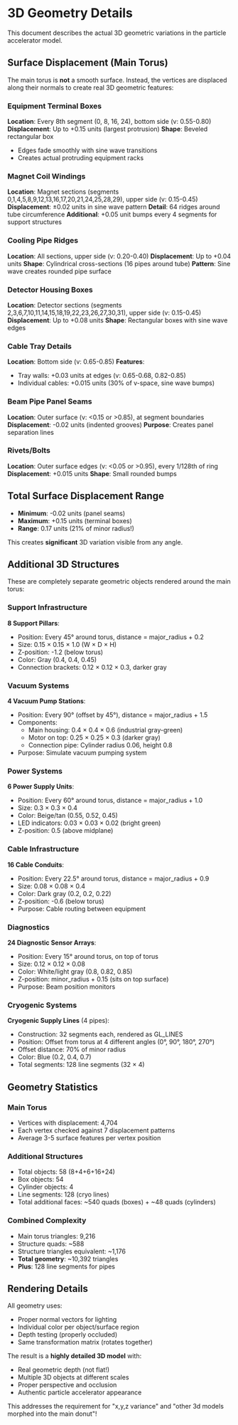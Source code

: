 # 3D Geometry Details

This document describes the actual 3D geometric variations in the particle accelerator model.

## Surface Displacement (Main Torus)

The main torus is **not** a smooth surface. Instead, the vertices are displaced along their normals to create real 3D geometric features:

### Equipment Terminal Boxes
**Location**: Every 8th segment (0, 8, 16, 24), bottom side (v: 0.55-0.80)
**Displacement**: Up to +0.15 units (largest protrusion)
**Shape**: Beveled rectangular box
- Edges fade smoothly with sine wave transitions
- Creates actual protruding equipment racks

### Magnet Coil Windings
**Location**: Magnet sections (segments 0,1,4,5,8,9,12,13,16,17,20,21,24,25,28,29), upper side (v: 0.15-0.45)
**Displacement**: ±0.02 units in sine wave pattern
**Detail**: 64 ridges around tube circumference
**Additional**: +0.05 unit bumps every 4 segments for support structures

### Cooling Pipe Ridges
**Location**: All sections, upper side (v: 0.20-0.40)
**Displacement**: Up to +0.04 units
**Shape**: Cylindrical cross-sections (16 pipes around tube)
**Pattern**: Sine wave creates rounded pipe surface

### Detector Housing Boxes
**Location**: Detector sections (segments 2,3,6,7,10,11,14,15,18,19,22,23,26,27,30,31), upper side (v: 0.15-0.45)
**Displacement**: Up to +0.08 units
**Shape**: Rectangular boxes with sine wave edges

### Cable Tray Details
**Location**: Bottom side (v: 0.65-0.85)
**Features**:
- Tray walls: +0.03 units at edges (v: 0.65-0.68, 0.82-0.85)
- Individual cables: +0.015 units (30% of v-space, sine wave bumps)

### Beam Pipe Panel Seams
**Location**: Outer surface (v: <0.15 or >0.85), at segment boundaries
**Displacement**: -0.02 units (indented grooves)
**Purpose**: Creates panel separation lines

### Rivets/Bolts
**Location**: Outer surface edges (v: <0.05 or >0.95), every 1/128th of ring
**Displacement**: +0.015 units
**Shape**: Small rounded bumps

## Total Surface Displacement Range
- **Minimum**: -0.02 units (panel seams)
- **Maximum**: +0.15 units (terminal boxes)
- **Range**: 0.17 units (21% of minor radius!)

This creates **significant** 3D variation visible from any angle.

## Additional 3D Structures

These are completely separate geometric objects rendered around the main torus:

### Support Infrastructure

**8 Support Pillars**:
- Position: Every 45° around torus, distance = major_radius + 0.2
- Size: 0.15 × 0.15 × 1.0 (W × D × H)
- Z-position: -1.2 (below torus)
- Color: Gray (0.4, 0.4, 0.45)
- Connection brackets: 0.12 × 0.12 × 0.3, darker gray

### Vacuum Systems

**4 Vacuum Pump Stations**:
- Position: Every 90° (offset by 45°), distance = major_radius + 1.5
- Components:
  - Main housing: 0.4 × 0.4 × 0.6 (industrial gray-green)
  - Motor on top: 0.25 × 0.25 × 0.3 (darker gray)
  - Connection pipe: Cylinder radius 0.06, height 0.8
- Purpose: Simulate vacuum pumping system

### Power Systems

**6 Power Supply Units**:
- Position: Every 60° around torus, distance = major_radius + 1.0
- Size: 0.3 × 0.3 × 0.4
- Color: Beige/tan (0.55, 0.52, 0.45)
- LED indicators: 0.03 × 0.03 × 0.02 (bright green)
- Z-position: 0.5 (above midplane)

### Cable Infrastructure

**16 Cable Conduits**:
- Position: Every 22.5° around torus, distance = major_radius + 0.9
- Size: 0.08 × 0.08 × 0.4
- Color: Dark gray (0.2, 0.2, 0.22)
- Z-position: -0.6 (below torus)
- Purpose: Cable routing between equipment

### Diagnostics

**24 Diagnostic Sensor Arrays**:
- Position: Every 15° around torus, on top of torus
- Size: 0.12 × 0.12 × 0.08
- Color: White/light gray (0.8, 0.82, 0.85)
- Z-position: minor_radius + 0.15 (sits on top surface)
- Purpose: Beam position monitors

### Cryogenic Systems

**Cryogenic Supply Lines** (4 pipes):
- Construction: 32 segments each, rendered as GL_LINES
- Position: Offset from torus at 4 different angles (0°, 90°, 180°, 270°)
- Offset distance: 70% of minor radius
- Color: Blue (0.2, 0.4, 0.7)
- Total segments: 128 line segments (32 × 4)

## Geometry Statistics

### Main Torus
- Vertices with displacement: 4,704
- Each vertex checked against 7 displacement patterns
- Average 3-5 surface features per vertex position

### Additional Structures
- Total objects: 58 (8+4+6+16+24)
- Box objects: 54
- Cylinder objects: 4
- Line segments: 128 (cryo lines)
- Total additional faces: ~540 quads (boxes) + ~48 quads (cylinders)

### Combined Complexity
- Main torus triangles: 9,216
- Structure quads: ~588
- Structure triangles equivalent: ~1,176
- **Total geometry**: ~10,392 triangles
- **Plus**: 128 line segments for pipes

## Rendering Details

All geometry uses:
- Proper normal vectors for lighting
- Individual color per object/surface region
- Depth testing (properly occluded)
- Same transformation matrix (rotates together)

The result is a **highly detailed 3D model** with:
- Real geometric depth (not flat!)
- Multiple 3D objects at different scales
- Proper perspective and occlusion
- Authentic particle accelerator appearance

This addresses the requirement for "x,y,z variance" and "other 3d models morphed into the main donut"!
